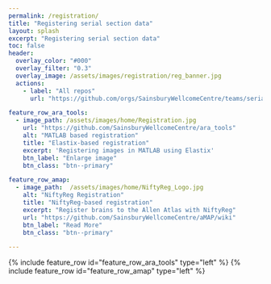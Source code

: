 ```yaml
---
permalink: /registration/
title: "Registering serial section data"
layout: splash
excerpt: "Registering serial section data"
toc: false
header:
  overlay_color: "#000"
  overlay_filter: "0.3"
  overlay_image: /assets/images/registration/reg_banner.jpg
  actions:
    - label: "All repos"
      url: "https://github.com/orgs/SainsburyWellcomeCentre/teams/serial2p/repositories"

feature_row_ara_tools:
  - image_path: /assets/images/home/Registration.jpg
    url: "https://github.com/SainsburyWellcomeCentre/ara_tools"
    alt: "MATLAB based registration"
    title: "Elastix-based registration"
    excerpt: 'Registering images in MATLAB using Elastix'
    btn_label: "Enlarge image"
    btn_class: "btn--primary"

feature_row_amap:
  - image_path:  /assets/images/home/NiftyReg_Logo.jpg
    alt: "NiftyReg Registration"
    title: "NiftyReg-based registration"
    excerpt: "Register brains to the Allen Atlas with NiftyReg"
    url: "https://github.com/SainsburyWellcomeCentre/aMAP/wiki"
    btn_label: "Read More"
    btn_class: "btn--primary"

---
```


{% include feature_row id="feature_row_ara_tools" type="left" %}
{% include feature_row id="feature_row_amap" type="left" %}
